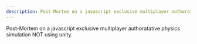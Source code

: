 ```yaml
---
description: Post-Mortem on a javascript exclusive multiplayer authoratative physics simulation NOT using unity.
---
```

Post-Mortem on a javascript exclusive multiplayer authoratative physics simulation NOT using unity.